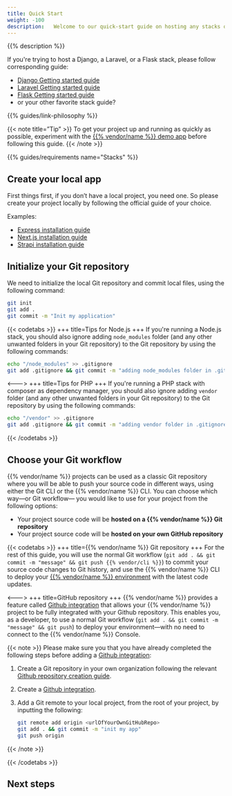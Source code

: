 ```yaml
---
title: Quick Start
weight: -100
description:   Welcome to our quick-start guide on hosting any stacks on {{< vendor/name >}} where we will demonstrate just how simple it is to host your projects on our PaaS. Follow the steps detailed below and you’ll have everything set up in no time.
---
```


{{% description %}}

If you're trying to host a Django, a Laravel, or a Flask stack, please follow corresponding guide:

- [Django Getting started guide](../django/_index.md)
- [Laravel Getting started guide](../laravel/_index.md)
- [Flask Getting started guide](../flask/_index.md)
- or your other favorite stack guide?

{{% guides/link-philosophy %}}

{{< note title=”Tip” >}}
To get your project up and running as quickly as possible, experiment with the [{{% vendor/name %}} demo app](https://console.upsun.com/projects/create-project/demo) before following this guide.
{{< /note >}}

{{% guides/requirements name="Stacks" %}}

## Create your local app

First things first, if you don’t have a local project, you need one. So please create your project locally by following the official guide of your choice.

Examples:
- [Express installation guide](https://expressjs.com/en/starter/installing.html)
- [Next.js installation guide](https://nextjs.org/docs/getting-started/installation)
- [Strapi installation guide](https://docs.strapi.io/dev-docs/installation)


## Initialize your Git repository

We need to initialize the local Git repository and commit local files, using the following command:

```bash {location="Terminal"}
git init
git add .
git commit -m "Init my application"
```

[//]: # (TODO see how to make this codetabs looks like a note section with multiple tabs)
{{< codetabs >}}
+++
title=Tips for Node.js
+++
If you're running a Node.js stack, you should also ignore adding ``node_modules`` folder (and any other unwanted folders in your Git repository) to the Git repository by using the following commands:
```bash {location="Terminal"}
echo "/node_modules" >> .gitignore
git add .gitignore && git commit -m "adding node_modules folder in .gitignore file"
```

<--->
+++
title=Tips for PHP
+++
If you're running a PHP stack with composer as dependency manager, you should also ignore adding ``vendor`` folder (and any other unwanted folders in your Git repository) to the Git repository by using the following commands:
```bash {location="Terminal"}
echo "/vendor" >> .gitignore
git add .gitignore && git commit -m "adding vendor folder in .gitignore file"
```
{{< /codetabs >}}

[//]: # (TODO rework this part as GH integration could not be part of the quickstart guide)
## Choose your Git workflow

{{% vendor/name %}} projects can be used as a classic Git repository where you will be able to push your source code in different ways, using either the Git CLI or the {{% vendor/name %}} CLI. You can choose which way—or Git workflow— you would like to use for your project from the following options:

- Your project source code will be **hosted on a {{% vendor/name %}} Git repository**
- Your project source code will be **hosted on your own GitHub repository**

{{< codetabs >}}
+++
title={{% vendor/name %}} Git repository
+++
For the rest of this guide, you will use the normal Git workflow (`git add . && git commit -m "message" && git push {{% vendor/cli %}}`) to commit your source code changes to Git history, and use the {{% vendor/name %}} CLI to deploy your [{{% vendor/name %}} environment](/environments.html) with the latest code updates.

<--->
+++
title=GitHub repository
+++
{{% vendor/name %}} provides a feature called [Github integration](integrations/source/github.md) that allows your {{% vendor/name %}} project to be fully integrated with your Github repository.
This enables you, as a developer, to use a normal Git workflow (`git add . && git commit -m "message" && git push`) to deploy your environment—with no need to connect to the {{% vendor/name %}} Console.

{{< note >}}
Please make sure you that you have already completed the following steps before adding a [Github integration](integrations/source/github.md):

1. Create a Git repository in your own organization following the relevant [Github repository creation guide](https://docs.github.com/en/repositories/creating-and-managing-repositories/creating-a-new-repository).
2. Create a [Github integration](integrations/source/github.md).
3. Add a Git remote to your local project, from the root of your project, by inputting the following:

    ```bash {location="Terminal"}
    git remote add origin <urlOfYourOwnGitHubRepo>
    git add . && git commit -m "init my app"
    git push origin
    ```
{{< /note >}}

{{< /codetabs >}}

## Next steps
